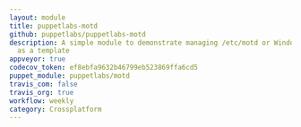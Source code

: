 ```yaml
---
layout: module
title: puppetlabs-motd
github: puppetlabs/puppetlabs-motd
description: A simple module to demonstrate managing /etc/motd or Windows Logon Message
  as a template
appveyor: true
codecov_token: ef8ebfa9632b46799eb523869ffa6cd5
puppet_module: puppetlabs/motd
travis_com: false
travis_org: true
workflow: weekly
category: Crossplatform
---
```

